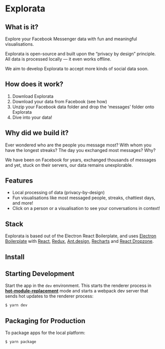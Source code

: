 # Explorata

## What is it? 

Explore your Facebook Messenger data with fun and meaningful visualisations. 

Explorata is open-source and built upon the “privacy by design” principle. All data is processed locally — it even works offline.

We aim to develop Explorata to accept more kinds of social data soon.  

## How does it work?

1. Download Explorata
2. Download your data from Facebook (see how)
3. Unzip your Facebook data folder and drop the ‘messages’ folder onto Explorata
4. Dive into your data! 

## Why did we build it?

Ever wondered who are the people you message most? With whom you have the longest streaks? The day you exchanged most messages? Why?

We have been on Facebook for years, exchanged thousands of messages and yet, stuck on their servers, our data remains unexplorable.

## Features

- Local processing of data (privacy-by-design)
- Fun visualisations like most messaged people, streaks, chattiest days, and more!
- Click on a person or a visualisation to see your conversations in context!

## Stack

<p>
  Explorata is based out of the Electron React Boilerplate, and uses <a href="hhttps://electron-react-boilerplate.js.org">Electron Boilerplate</a> with <a href="https://facebook.github.io/react/">React</a>, <a href="https://github.com/reactjs/redux">Redux</a>, <a href="https://ant.design">Ant.design</a>, <a href="http://recharts.org">Recharts</a> and <a href="https://github.com/react-dropzone/react-dropzone">React Dropzone</a>.
</p>

## Install

## Starting Development

Start the app in the `dev` environment. This starts the renderer process in [**hot-module-replacement**](https://webpack.js.org/guides/hmr-react/) mode and starts a webpack dev server that sends hot updates to the renderer process:

```bash
$ yarn dev
```

## Packaging for Production

To package apps for the local platform:

```bash
$ yarn package
```
